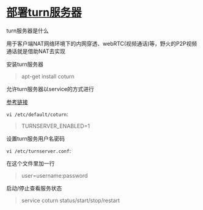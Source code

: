 # [部署turn服务器](/2020/03/deploy_turn_server.md)

<i class="fa fa-hashtag"></i>
turn服务器是什么

用于客户端NAT网络环境下的内网穿透、webRTC(视频通话)等，野火的P2P视频通话就是借助NAT去实现

<i class="fa fa-hashtag"></i>
安装turn服务器

> apt-get install coturn

<i class="fa fa-hashtag"></i>
允许turn服务器以service的方式进行

[参考链接](https://www.allerstorfer.at/install-coturn-on-ubuntu/)

`vi /etc/default/coturn`:

> TURNSERVER_ENABLED=1

<i class="fa fa-hashtag"></i>
设置turn服务用户名密码

`vi /etc/turnserver.conf`:

在这个文件里加一行

> user=username:password

<i class="fa fa-hashtag"></i>
启动/停止查看服务状态

> service coturn status/start/stop/restart

